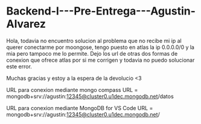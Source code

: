 # Backend-I---Pre-Entrega---Agustin-Alvarez

Hola, todavia no encuentro solucion al problema que no recibe mi ip al querer conectarme por moongose, tengo puesto en atlas la ip 0.0.0.0/0 y la mia pero tampoco me lo permite. Dejo los url de otras dos formas de conexion que ofrece atlas por si me corrigen y todavia no puedo solucionar este error.

Muchas gracias y estoy a la espera de la devolucio <3

URL para conexion mediante mongo compass 
URL = mongodb+srv://agustin:12345@cluster0.u1dec.mongodb.net/datos

URL para conexion mediante MongoDB for VS Code
URL = mongodb+srv://agustin:12345@cluster0.u1dec.mongodb.net/
